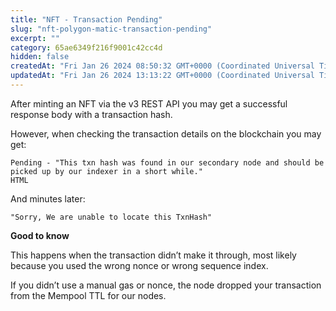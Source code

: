```yaml
---
title: "NFT - Transaction Pending"
slug: "nft-polygon-matic-transaction-pending"
excerpt: ""
category: 65ae6349f216f9001c42cc4d
hidden: false
createdAt: "Fri Jan 26 2024 08:50:32 GMT+0000 (Coordinated Universal Time)"
updatedAt: "Fri Jan 26 2024 13:13:22 GMT+0000 (Coordinated Universal Time)"
---
```

After minting an NFT via the v3 REST API you may get a successful response body with a transaction hash.

However, when checking the transaction details on the blockchain you may get:

```Text JSON
Pending - "This txn hash was found in our secondary node and should be picked up by our indexer in a short while."  
HTML
```

And minutes later:

```Text JSON
"Sorry, We are unable to locate this TxnHash"
```

**Good to know**

This happens when the transaction didn’t make it through, most likely because you used the wrong nonce or wrong sequence index. 

If you didn’t use a manual gas or nonce, the node dropped your transaction from the Mempool TTL for our nodes.

